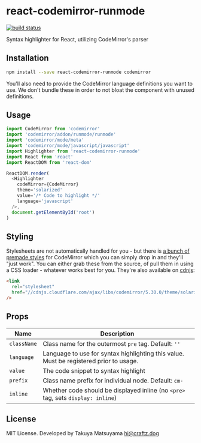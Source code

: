 react-codemirror-runmode
========================

[![build status](https://secure.travis-ci.org/craftzdog/react-codemirror-runmode.svg)](http://travis-ci.org/craftzdog/react-codemirror-runmode)

Syntax highlighter for React, utilizing CodeMirror's parser

## Installation

```sh
npm install --save react-codemirror-runmode codemirror
```

You'll also need to provide the CodeMirror language definitions you want to use. We don't bundle these in order to not bloat the component with unused definitions.

## Usage

```javascript
import CodeMirror from 'codemirror'
import 'codemirror/addon/runmode/runmode'
import 'codemirror/mode/meta'
import 'codemirror/mode/javascript/javascript'
import Highlighter from 'react-codemirror-runmode'
import React from 'react'
import ReactDOM from 'react-dom'

ReactDOM.render(
  <Highlighter
    codeMirror={CodeMirror}
    theme='solarized'
    value='/* Code to highlight */'
    language='javascript'
  />,
  document.getElementById('root')
)
```

## Styling

Stylesheets are not automatically handled for you - but there is [a bunch of premade styles](https://codemirror.net/demo/theme.html) for CodeMirror which you can simply drop in and they'll "just work". You can either grab these from the source, of pull them in using a CSS loader - whatever works best for you. They're also available on [cdnjs](https://cdnjs.com/libraries/codemirror):

```html
<link
  rel="stylesheet"
  href="//cdnjs.cloudflare.com/ajax/libs/codemirror/5.30.0/theme/solarized.min.css"
/>
```

## Props

| Name | Description |
|------|-------------|
| `className` | Class name for the outermost `pre` tag. Default: `''` |
| `language` | Language to use for syntax highlighting this value. Must be registered prior to usage. |
| `value` | The code snippet to syntax highlight |
| `prefix` | Class name prefix for individual node. Default: `cm-` |
| `inline` | Whether code should be displayed inline (no `<pre>` tag, sets `display: inline`) |

## License

MIT License. Developed by Takuya Matsuyama <hi@craftz.dog>